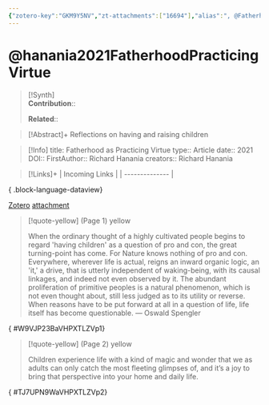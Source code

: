 ```yaml
---
{"zotero-key":"GKM9Y5NV","zt-attachments":["16694"],"alias":", @Fatherhood as Practicing Virtue","keywords":[],"FirstAuthor":"[[ Richard Hanania]]","tags":["source/article"],"dg-publish":true,"permalink":"/sources/articles/hanania2021-fatherhood-practicing-virtue/","dgPassFrontmatter":true}
---
```


# @hanania2021FatherhoodPracticingVirtue

>[!Synth]  
>**Contribution**::  
>  
>**Related**:: 
>  

> [!Abstract]+
> Reflections on having and raising children

> [!Info]
> title: Fatherhood as Practicing Virtue
> type:: Article 
> date:: 2021
> DOI:: 
> FirstAuthor:: Richard Hanania
> creators:: Richard Hanania

> [!Links]+
>  | Incoming Links |
> | -------------- |
> 
{ .block-language-dataview}


[Zotero](zotero://select/library/items/GKM9Y5NV) [attachment](<file:///Users/nathanmaxwell/Zotero/storage/VHPXTLZV/Hanania%20-%202021%20-%20Fatherhood%20as%20Practicing%20Virtue.pdf>)

> [!quote-yellow] (Page 1) yellow
> 
> When the ordinary thought of a highly cultivated people begins to regard 'having children' as a question of pro and con, the great turning-point has come. For Nature knows nothing of pro and con. Everywhere, wherever life is actual, reigns an inward organic logic, an 'it,' a drive, that is utterly independent of waking-being, with its causal linkages, and indeed not even observed by it. The abundant proliferation of primitive peoples is a natural phenomenon, which is not even thought about, still less judged as to its utility or reverse. When reasons have to be put forward at all in a question of life, life itself has become questionable. — Oswald Spengler
>
{ #W9VJP23BaVHPXTLZVp1}


> [!quote-yellow] (Page 2) yellow
> 
> Children experience life with a kind of magic and wonder that we as  adults can only catch the most fleeting glimpses of, and it’s a joy to  bring that perspective into your home and daily life.
>
{ #TJ7UPN9WaVHPXTLZVp2}

